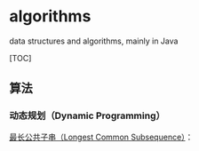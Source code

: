 # algorithms
data structures and algorithms, mainly in Java

[TOC]

## 算法
### 动态规划（Dynamic Programming）
[最长公共子串（Longest Common Subsequence）](./src/LongestCommonSubsequence.java)：